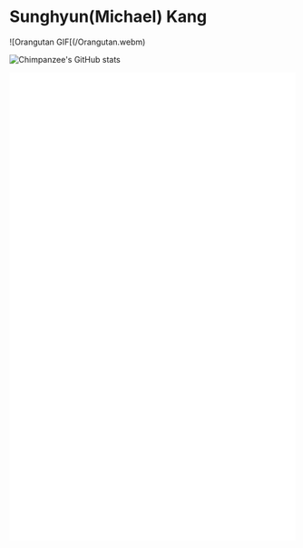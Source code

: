 # Sunghyun(Michael) Kang

![Orangutan GIF[(/Orangutan.webm)

![Chimpanzee's GitHub stats](https://github-readme-stats.vercel.app/api?username=CodingChimpanzee&count_private=true&show_icons=true&theme=dark)

![Metrics](/github-metrics.svg)

